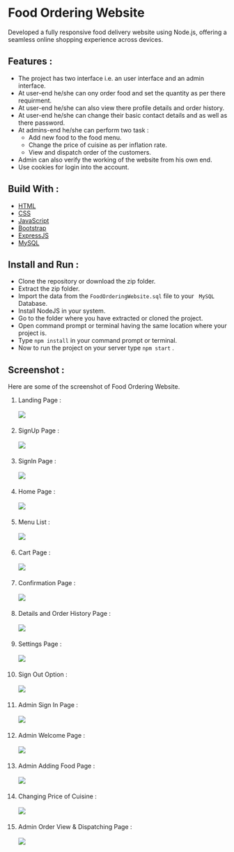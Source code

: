 # Food Ordering Website
Developed a fully responsive food delivery website using Node.js, offering a seamless online shopping experience across devices.

## Features :
- The project has two interface i.e. an user interface and an admin interface.
- At user-end he/she can ony order food and set the quantity as per there requirment.
- At user-end he/she can also view there profile details and order history.
- At user-end he/she can change their basic contact details and as well as there password. 
- At admins-end he/she can perform two task : 
    - Add new food to the food menu.
    - Change the price of cuisine as per inflation rate.
    - View and dispatch order of the customers.
- Admin can also verify the working of the website from his own end.
- Use cookies for login into the account.

## Build With :
<ul>
    <li><a href="https://www.w3schools.com/html/" target="_blank">HTML</a></li>
    <li><a href="https://www.w3schools.com/css/" target="_blank">CSS</a></li>
    <li><a href="https://www.w3schools.com/js/" target="_blank">JavaScript</a></li>
    <li><a href="https://www.w3schools.com/bootstrap5/index.php" target="_blank">Bootstrap</a></li>
    <li><a href="https://expressjs.com/" target="_blank">ExpressJS</a></li>
    <li><a href="https://www.w3schools.com/mysql/default.asp" target="_blank">MySQL</a></li>
</ul>

## Install and Run :
- Clone the repository or download the zip folder.
- Extract the zip folder.
- Import the data from the ``` FoodOrderingWebsite.sql ``` file to your ``` MySQL``` Database.
- Install NodeJS in your system.
- Go to the folder where you have extracted or cloned the project.
- Open command prompt or terminal having the same location where your project is.
- Type ``` npm install ``` in your command prompt or terminal.
- Now to run the project on your server type ``` npm start ``` .

## Screenshot :
Here are some of the screenshot of Food Ordering Website.

1. Landing Page :<br><br> <img src="screenshot/Landing Page.png"><br><br>
2. SignUp  Page :<br><br> <img src="screenshot/Sign Up Page.png"><br><br>
3. SignIn Page :<br><br> <img src="screenshot/Sign In Page.png"><br><br>
4. Home Page : <br><br> <img src="screenshot/Homepage.png"><br><br>
5. Menu List : <br><br> <img src="screenshot/Menu Cart.png"><br><br>
6. Cart Page : <br><br> <img src="screenshot/My Cart Page.png"><br><br>
7. Confirmation Page :<br><br> <img src="screenshot/Order Confirmation Page.png"><br><br>
8. Details and Order History Page :<br><br> <img src="screenshot/Details and Order History Page.png"><br><br>
9. Settings Page :<br><br> <img src="screenshot/Settings Page.png"><br><br>
10. Sign Out Option :<br><br> <img src="screenshot/Sign Out.png"><br><br>
11. Admin Sign In Page : <br><br> <img src="screenshot/Admin Login Page.png"><br><br>
12. Admin Welcome Page :<br><br> <img src="screenshot/Admin Welcome Page.png"><br><br>
13. Admin Adding Food Page :<br><br> <img src="screenshot/Admin Adding Food Page.png"><br><br>
14. Changing Price of Cuisine :<br><br> <img src="screenshot/Changing Price of Cuisine.png"><br><br>
14. Admin Order View & Dispatching Page :<br><br> <img src="screenshot/Admin Viewing and Dispatching Order Page.png"><br><br>
